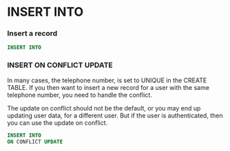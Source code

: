 # INSERT INTO

### Insert a record

```sql
INSERT INTO
```

### INSERT ON CONFLICT UPDATE

In many cases, the telephone number, is set to UNIQUE in the CREATE TABLE.
If you then want to insert a new record for a user with the same telephone
number, you need to handle the conflict.

The update on conflict should not be the default, or you may end up updating
user data, for a different user. But if the user is authenticated, then you
can use the update on conflict.

```sql
INSERT INTO
ON CONFLICT UPDATE
```
